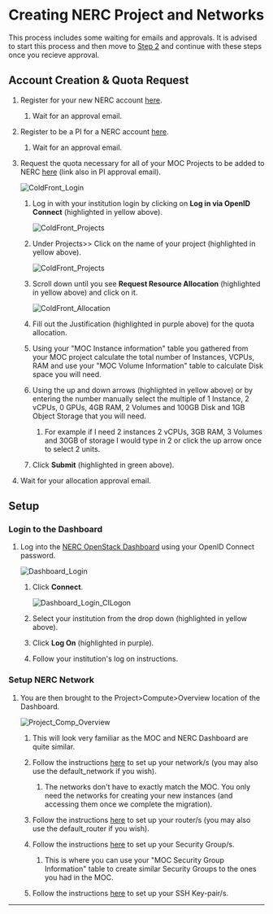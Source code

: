 # Creating NERC Project and Networks

This process includes some waiting for emails and approvals. It is advised to
start this process and then move to [Step 2](./Step2.md)
and continue with these steps once you recieve approval.

## Account Creation & Quota Request

1. Register for your new NERC account
   [here](https://regapp.mss.mghpcc.org/reglanding/).

    1. Wait for an approval email.

2. Register to be a PI for a NERC account
   [here](https://docs.google.com/forms/d/e/1FAIpQLSdscMlm3TQR09sl7P-0n4oN1uzpd7YikqDubEYF2QDLVz6djA/viewform?pli=1&fbzx=-8227359805748438031).

    1. Wait for an approval email.

3. Request the quota necessary for all of your MOC Projects to be added
   to NERC [here](https://coldfront.mss.mghpcc.org/user/login)
   (link also in PI approval email).

    ![ColdFront_Login](images/S1_ColdFront_Login.png)

    1. Log in with your institution login by clicking on
       **Log in via OpenID Connect** (highlighted in yellow above).

        ![ColdFront_Projects](images/S1_ColdFront_Projects.png)

    2. Under Projects>> Click on the name of your project
       (highlighted in yellow above).

        ![ColdFront_Projects](images/S1_ColdFront_ManageProject.png)

    3. Scroll down until you see **Request Resource Allocation**
       (highlighted in yellow above) and click on it.

        ![ColdFront_Allocation](images/S1_ColdFront_Allocation.png)

    4. Fill out the Justification (highlighted in purple above) for
       the quota allocation.

    5. Using your "MOC Instance information" table you gathered from your MOC
       project calculate the total number of Instances, VCPUs, RAM and use your
       "MOC Volume Information" table to calculate Disk space you will need.

    6. Using the up and down arrows (highlighted in yellow above) or by
       entering the number manually select the multiple of 1 Instance, 2 vCPUs,
       0 GPUs, 4GB RAM, 2 Volumes and 100GB Disk and 1GB Object Storage that you
       will need.

        1. For example if I need 2 instances 2 vCPUs, 3GB RAM, 3 Volumes and
           30GB of storage I would type in 2 or click the up arrow once to select
           2 units.

    7. Click **Submit** (highlighted in green above).

4. Wait for your allocation approval email.

## Setup

### Login to the Dashboard

1. Log into the
   [NERC OpenStack Dashboard](https://stack.nerc.mghpcc.org/dashboard)
   using your OpenID Connect password.

    ![Dashboard_Login](images/S1_Dashboard_Login.png)

    1. Click **Connect**.

        ![Dashboard_Login_CILogon](images/S1_Dashboard_Login_CILogon.png)

    2. Select your institution from the drop down (highlighted in yellow
       above).

    3. Click **Log On** (highlighted in purple).

    4. Follow your institution's log on instructions.

### Setup NERC Network

1. You are then brought to the Project>Compute>Overview location of
   the Dashboard.

    ![Project_Comp_Overview](images/S1_Dashboard_Project_Compute_Overview.png)

    1. This will look very familiar as the MOC and NERC Dashboard are quite
       similar.

    2. Follow the instructions
       [here](https://nerc-project.github.io/nerc-docs/openstack/advanced-openstack-topics/setting-up-a-network/set-up-a-private-network/)
       to set up your network/s (you may also use the default_network
       if you wish).

        1. The networks don't have to exactly match the MOC. You only need the
           networks for creating your new instances (and accessing them once we
           complete the migration).

    3. Follow the instructions
       [here](https://nerc-project.github.io/nerc-docs/openstack/advanced-openstack-topics/setting-up-a-network/create-a-router/)
       to set up your router/s (you may also use the default_router if you wish).

    4. Follow the instructions
       [here](https://nerc-project.github.io/nerc-docs/openstack/access-and-security/security-groups/)
       to set up your Security Group/s.

        1. This is where you can use your "MOC Security Group Information"
           table to create similar Security Groups to the ones you had in the MOC.

    5. Follow the instructions
       [here](https://nerc-project.github.io/nerc-docs/openstack/access-and-security/create-a-key-pair/)
       to set up your SSH Key-pair/s.

---
